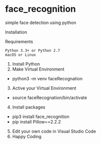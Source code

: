 # face_recognition
simple face detection using python

Installation

Requirements

    Python 3.3+ or Python 2.7
    macOS or Linux
 
1. Install Python
2. Make Virtual Environment
  - python3 -m venv faceRecognation
3. Active your Virtual Environment
  - source faceRecognation/bin/activate
4. Install packages
  - pip3 install face_recognition
  - pip install Pillow==2.2.2
5. Edit your own code in Visual Studio Code
6. Happy Coding
